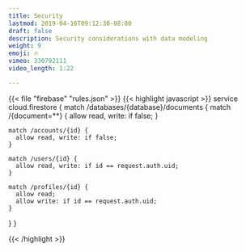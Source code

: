 ```yaml
---
title: Security 
lastmod: 2019-04-16T09:12:30-08:00
draft: false
description: Security considerations with data modeling
weight: 9
emoji: 🔥
vimeo: 330792111
video_length: 1:22

---
```


{{< file "firebase" "rules.json" >}}
{{< highlight javascript >}}
service cloud.firestore {
  match /databases/{database}/documents {
    match /{document=**} {
      allow read, write: if false;
    }
    
    match /accounts/{id} {
      allow read, write: if false;
    }

    match /users/{id} {
      allow read, write: if id == request.auth.uid;
    }

    match /profiles/{id} {
      allow read;
      allow write: if id == request.auth.uid;
    }

  }
}
    
{{< /highlight >}}
